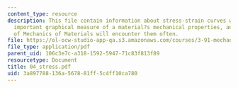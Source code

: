 ```yaml
---
content_type: resource
description: This file contain information about stress-strain curves which are extremely
  important graphical measure of a material?s mechanical properties, and all students
  of Mechanics of Materials will encounter them often.
file: https://ol-ocw-studio-app-qa.s3.amazonaws.com/courses/3-91-mechanical-behavior-of-plastics-spring-2007/3a897788136a567881ff5c4ff10ca780_04_stress.pdf
file_type: application/pdf
parent_uid: 106c3e7c-a318-1592-5947-71c83f813f89
resourcetype: Document
title: 04_stress.pdf
uid: 3a897788-136a-5678-81ff-5c4ff10ca780
---
```

